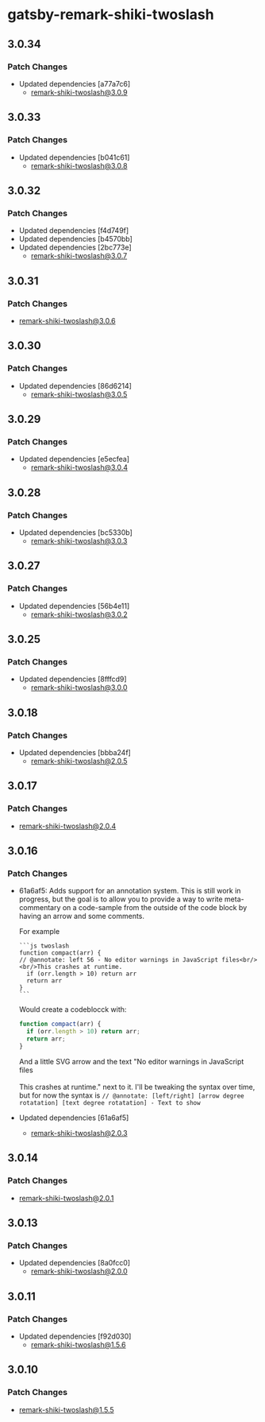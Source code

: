 # gatsby-remark-shiki-twoslash

## 3.0.34

### Patch Changes

- Updated dependencies [a77a7c6]
  - remark-shiki-twoslash@3.0.9

## 3.0.33

### Patch Changes

- Updated dependencies [b041c61]
  - remark-shiki-twoslash@3.0.8

## 3.0.32

### Patch Changes

- Updated dependencies [f4d749f]
- Updated dependencies [b4570bb]
- Updated dependencies [2bc773e]
  - remark-shiki-twoslash@3.0.7

## 3.0.31

### Patch Changes

- remark-shiki-twoslash@3.0.6

## 3.0.30

### Patch Changes

- Updated dependencies [86d6214]
  - remark-shiki-twoslash@3.0.5

## 3.0.29

### Patch Changes

- Updated dependencies [e5ecfea]
  - remark-shiki-twoslash@3.0.4

## 3.0.28

### Patch Changes

- Updated dependencies [bc5330b]
  - remark-shiki-twoslash@3.0.3

## 3.0.27

### Patch Changes

- Updated dependencies [56b4e11]
  - remark-shiki-twoslash@3.0.2

## 3.0.25

### Patch Changes

- Updated dependencies [8fffcd9]
  - remark-shiki-twoslash@3.0.0

## 3.0.18

### Patch Changes

- Updated dependencies [bbba24f]
  - remark-shiki-twoslash@2.0.5

## 3.0.17

### Patch Changes

- remark-shiki-twoslash@2.0.4

## 3.0.16

### Patch Changes

- 61a6af5: Adds support for an annotation system. This is still work in progress, but the goal is to allow you to provide a way to write meta-commentary on a code-sample from the outside of the code block by having an arrow and some comments.

  For example

  ````
  ```js twoslash
  function compact(arr) {
  // @annotate: left 56 - No editor warnings in JavaScript files<br/><br/>This crashes at runtime.
    if (orr.length > 10) return arr
    return arr
  }
  ```
  ````

  Would create a codeblocck with:

  ```js
  function compact(arr) {
    if (orr.length > 10) return arr;
    return arr;
  }
  ```

  And a little SVG arrow and the text "No editor warnings in JavaScript files<br/><br/>This crashes at runtime." next to it.
  I'll be tweaking the syntax over time, but for now the syntax is `// @annotate: [left/right] [arrow degree rotatation] [text degree rotatation] - Text to show`

- Updated dependencies [61a6af5]
  - remark-shiki-twoslash@2.0.3

## 3.0.14

### Patch Changes

- remark-shiki-twoslash@2.0.1

## 3.0.13

### Patch Changes

- Updated dependencies [8a0fcc0]
  - remark-shiki-twoslash@2.0.0

## 3.0.11

### Patch Changes

- Updated dependencies [f92d030]
  - remark-shiki-twoslash@1.5.6

## 3.0.10

### Patch Changes

- remark-shiki-twoslash@1.5.5
